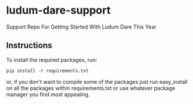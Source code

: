 ludum-dare-support
==================

Support Repo For Getting Started With Ludum Dare This Year


Instructions
------------

To install the required packages, run:

	pip install -r requirements.txt

or, if you don't want to compile some of the packages just run easy_install on all the packages within requirements.txt or use whatever package manager you find most appealing.
